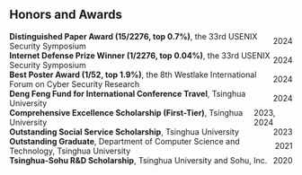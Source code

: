 ## Honors and Awards

<div style="margin-bottom: 10px;">
  <div style="margin: 0; display: flex; justify-content: space-between; align-items: center;">
      <span><b>Distinguished Paper Award (15/2276, top 0.7%)</b>, the 33rd USENIX Security Symposium</span>
      <span>2024</span>
  </div>
  <div style="margin: 0; display: flex; justify-content: space-between; align-items: center;">
      <span><b>Internet Defense Prize Winner (1/2276, top 0.04%)</b>, the 33rd USENIX Security Symposium</span>
      <span>2024</span>
  </div>
  <div style="margin: 0; display: flex; justify-content: space-between; align-items: center;">
      <span><b>Best Poster Award (1/52, top 1.9%)</b>, the 8th Westlake International Forum on Cyber Security Research</span>
      <span>2024</span>
  </div>
  <div style="margin: 0; display: flex; justify-content: space-between; align-items: center;">
      <span><b>Deng Feng Fund for International Conference Travel</b>, Tsinghua University</span>
      <span>2024</span>
  </div>
  <div style="margin: 0; display: flex; justify-content: space-between; align-items: center;">
      <span><b>Comprehensive Excellence Scholarship (First-Tier)</b>, Tsinghua University</span>
      <span>2023, 2024</span>
  </div>
  <div style="margin: 0; display: flex; justify-content: space-between; align-items: center;">
      <span><b>Outstanding Social Service Scholarship</b>, Tsinghua University</span>
      <span>2023</span>
  </div>
  <div style="margin: 0; display: flex; justify-content: space-between; align-items: center;">
      <span><b>Outstanding Graduate</b>, Department of Computer Science and Technology, Tsinghua University</span>
      <span>2021</span>
  </div>
  <div style="margin: 0; display: flex; justify-content: space-between; align-items: center;">
      <span><b>Tsinghua-Sohu R&D Scholarship</b>, Tsinghua University and Sohu, Inc.</span>
      <span>2020</span>
  </div>
</div>
